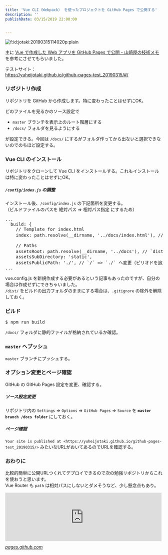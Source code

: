 ```yaml
---
title: 'Vue CLI（Webpack） を使ったプロジェクトを GitHub Pages で公開する'
description: ''
publishDate: 03/15/2019 22:00:00


---
```

<p><span itemscope itemtype="http://schema.org/Photograph"><img src="/images/hatena/20190315114020.png" alt="f:id:jotaki:20190315114020p:plain" title="f:id:jotaki:20190315114020p:plain" class="hatena-fotolife" itemprop="image"></span></p>

<p>主に <a href="https://www.shookuro.com/entry/2019/02/02/174655">Vue で作成した Web アプリを GitHub Pages で公開 - 山崎屋の技術メモ</a> を参考にさせてもらいました。</p>

<p>テストサイト：<br/>
<a href="https://yuheijotaki.github.io/github-pages-test_20190315/#/">https://yuheijotaki.github.io/github-pages-test_20190315/#/</a></p>

<h3>リポジトリ作成</h3>

<p>リポジトリを GitHub から作成します。特に変わったことはせずにOK。</p>

<p>どのファイルを見るかのソース設定で</p>

<ul>
<li><code>master</code> ブランチを表示上のルート階層にする</li>
<li><code>/docs/</code> フォルダを見るようにする</li>
</ul>


<p>が設定できる。今回は <code>/docs/</code> にするがフォルダ作ってから出ないと選択できないのでのちほど設定する。</p>

<h3>Vue CLI のインストール</h3>

<p>リポジトリをクローンして Vue CLI をインストールする。これもインストールは特に変わったことはせずにOK。</p>

<h5><code>/config/index.js</code> の調整</h5>

<p>インストール後、<code>/config/index.js</code> の下記箇所を変更する。<br/>
（ビルドファイルのパスを 絶対パス => 相対パス指定 にするため）</p>

<pre class="code" data-lang="" data-unlink>...
  build: {
    // Template for index.html
    index: path.resolve(__dirname, &#39;../docs/index.html&#39;), // `dist` =&gt; `docs` へ変更

    // Paths
    assetsRoot: path.resolve(__dirname, &#39;../docs&#39;), // `dist` =&gt; `docs` へ変更
    assetsSubDirectory: &#39;static&#39;,
    assetsPublicPath: &#39;./&#39;, // `/` =&gt; `./` へ変更（ピリオドを追加）
...</pre>


<p> vue.config.js を新規作成する必要があるという記事もあったのですが、自分の場合は作成せずにできちゃいました。<br/>
<code>/dist/</code> をビルドの出力フォルダのままにする場合は、<code>.gitignore</code> の除外を解除しておく。</p>

<h3>ビルド</h3>

<pre class="code" data-lang="" data-unlink>$ npm run build</pre>


<p><code>/docs/</code> フォルダに静的ファイルが格納されているか確認。</p>

<h3><code>master</code> へプッシュ</h3>

<p><code>master</code> ブランチにプッシュする。</p>

<h3>オプション変更とページ確認</h3>

<p>GitHub の GitHub Pages 設定を変更、確認する。</p>

<h5>ソース設定変更</h5>

<p>リポジトリ内の <code>Settings</code> => <code>Options</code> => <code>GitHub Pages</code> => <code>Source</code> を <strong><code>master branch /docs folder</code></strong> にしておく。</p>

<h5>ページ確認</h5>

<p> <code>Your site is published at &lt;https://yuheijotaki.github.io/github-pages-test_20190315/&gt;</code> みたいなURLがおいてあるのでURLを確認する。</p>

<h3>おわりに</h3>

<p>比較的簡単に公開URLつくれてデプロイできるので次の勉強リポジトリからこれを使おうと思います。 <br/>
Vue Router も <code>path</code> は相対パスにしないとダメそうなど、少し懸念点もあり。</p>

<p><iframe src="https://hatenablog-parts.com/embed?url=https%3A%2F%2Fpages.github.com%2F" title="GitHub Pages" class="embed-card embed-webcard" scrolling="no" frameborder="0" style="display: block; width: 100%; height: 155px; max-width: 500px; margin: 10px 0px;"></iframe><cite class="hatena-citation"><a href="https://pages.github.com/">pages.github.com</a></cite></p>
